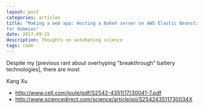 ```yaml
---
layout: post
categories: articles
title: "Making a web app: Hosting a Bokeh server on AWS Elastic Beanstalk
for dummies"
date: 2017-09-15
description: Thoughts on automating science
tags: code
---
```


Despite my
[previous rant about overhyping "breakthrough" battery technologies],
there are most

Kang Xu
- http://www.cell.com/joule/pdf/S2542-4351(17)30041-7.pdf
- http://www.sciencedirect.com/science/article/pii/S254243511730034X
